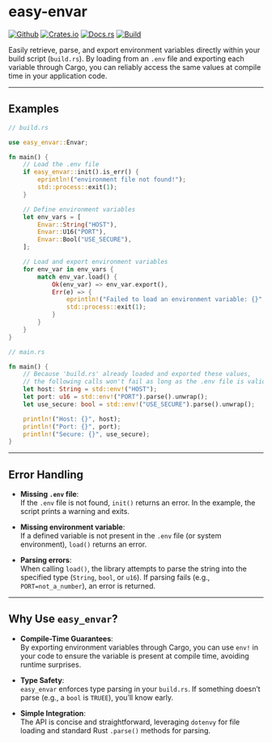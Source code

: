 # easy-envar

[![Github](https://img.shields.io/badge/github-foolkat/easy_envar-8da0cb?style=for-the-badge&labelColor=555555&logo=github)](https://github.com/foolkat/rust-easy-envar)
[![Crates.io](https://img.shields.io/crates/v/easy-envar.svg?style=for-the-badge&color=fc8d62&logo=rust)](https://crates.io/crates/easy_envar)
[![Docs.rs](https://img.shields.io/badge/docs.rs-easy_envar-66c2a5?style=for-the-badge&labelColor=555555&logo=docs.rs)](https://docs.rs/easy_envar)
[![Build](https://img.shields.io/github/actions/workflow/status/foolkat/rust-easy-envar/rust.yml?branch=main&style=for-the-badge)](https://github.com/foolkat/rust-easy-envar/actions?query=branch%3Amain)

Easily retrieve, parse, and export environment variables directly within your build script (`build.rs`).
By loading from an `.env` file and exporting each variable through Cargo, you can reliably access the same values at compile time in your application code.

---

## Examples

```rust
// build.rs

use easy_envar::Envar;

fn main() {
    // Load the .env file
    if easy_envar::init().is_err() {
        eprintln!("environment file not found!");
        std::process::exit(1);
    }

    // Define environment variables
    let env_vars = [
        Envar::String("HOST"),
        Envar::U16("PORT"),
        Envar::Bool("USE_SECURE"),
    ];

    // Load and export environment variables
    for env_var in env_vars {
        match env_var.load() {
            Ok(env_var) => env_var.export(),
            Err(e) => {
                eprintln!("Failed to load an environment variable: {}", e);
                std::process::exit(1);
            }
        }
    }
}
```

```rust
// main.rs

fn main() {
    // Because 'build.rs' already loaded and exported these values,
    // the following calls won't fail as long as the .env file is valid.
    let host: String = std::env!("HOST");
    let port: u16 = std::env!("PORT").parse().unwrap();
    let use_secure: bool = std::env!("USE_SECURE").parse().unwrap();

    println!("Host: {}", host);
    println!("Port: {}", port);
    println!("Secure: {}", use_secure);
}
```

---

## Error Handling

- **Missing `.env` file**:  
  If the `.env` file is not found, `init()` returns an error. In the example, the script prints a warning and exits.

- **Missing environment variable**:  
  If a defined variable is not present in the `.env` file (or system environment), `load()` returns an error.

- **Parsing errors**:  
  When calling `load()`, the library attempts to parse the string into the specified type (`String`, `bool`, or `u16`). If parsing fails (e.g., `PORT=not_a_number`), an error is returned.

---

## Why Use `easy_envar`?

- **Compile-Time Guarantees**:  
  By exporting environment variables through Cargo, you can use `env!` in your code to ensure the variable is present at compile time, avoiding runtime surprises.

- **Type Safety**:  
  `easy_envar` enforces type parsing in your `build.rs`. If something doesn’t parse (e.g., a `bool` is `TRUEE`), you’ll know early.

- **Simple Integration**:  
  The API is concise and straightforward, leveraging `dotenvy` for file loading and standard Rust `.parse()` methods for parsing.
